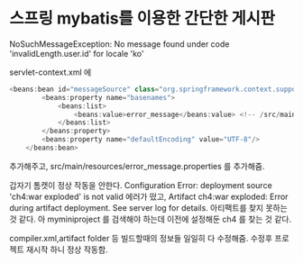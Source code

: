 # 스프링 mybatis를 이용한 간단한 게시판

NoSuchMessageException: No message found under code 'invalidLength.user.id' for locale 'ko'

servlet-context.xml 에
```java
<beans:bean id="messageSource" class="org.springframework.context.support.ResourceBundleMessageSource">
		<beans:property name="basenames">
			<beans:list>
				<beans:value>error_message</beans:value> <!-- /src/main/resources/error_message.properties -->
			</beans:list>
		</beans:property>
		<beans:property name="defaultEncoding" value="UTF-8"/>
	</beans:bean>
```
추가해주고, src/main/resources/error_message.properties 를 추가해줌.


갑자기 톰캣이 정상 작동을 안한다.
Configuration Error: deployment source 'ch4:war exploded' is not valid
에러가 떴고, Artifact ch4:war exploded: Error during artifact deployment. See server log for details.
아티팩트를 찾지 못하는 것 같다.
아 myminiproject 를 검색해야 하는데 이전에 설정해둔 ch4 를 찾는 것 같다.

compiler.xml,artifact folder 등 빌드할때의 정보들 일일히 다 수정해줌.
수정후 프로젝트 재시작 하니 정상 작동함.

